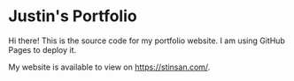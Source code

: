 # Justin's Portfolio
Hi there! This is the source code for my portfolio website. I am using GitHub Pages to deploy it.

My website is available to view on https://stinsan.com/.
